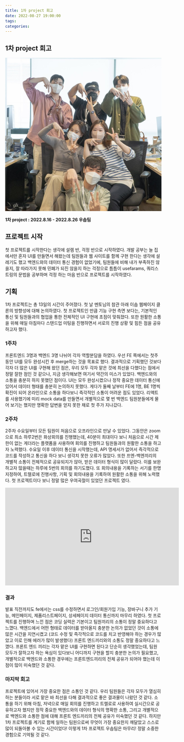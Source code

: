 ```yaml
---
title: 1차 project 회고
date: 2022-08-27 19:00:00
tags:
categories:
---
```


## 1차 project 회고

![우솝팀](../images/ussopteam.jpeg)

**1차 project : 2022.8.16 - 2022.8.26 우솝팀**

## 프로젝트 시작

첫 프로젝트를 시작한다는 생각에 설렘 반, 걱정 반으로 시작하였다. 개발 공부는 늘 집에서만 혼자 UI를 만들면서 해왔는데 팀원들과 웹 사이트를 함께 구현 한다는 생각에 설레기도 했고 백엔드와의 데이터 통신 경험이 없었기에, 팀원들에 비해 내가 부족하진 않을지, 잘 따라가지 못해 민폐가 되진 않을지 하는 걱정으로 틈틈이 usefarams, 쿼리스트링의 문법을 공부하며 걱정 하는 마음 반으로 프로젝트를 시작하였다.

## 기획

1차 프로젝트는 총 13일의 시간이 주어졌다.
첫 날 멘토님의 참관 아래 이솝 웹페이지 클론의 방향성에 대해 논의하였다. 첫 프로젝트인 만큼 기능 구현 측면 보다는, 기본적인 통신 및 팀원들과의 협업을 통한 전체적인 UI 구현에 초점이 맞춰졌다. 또한 원활한 소통을 위해 매일 아침마다 스탠드업 미팅을 진행하면서 서로의 진행 상황 및 힘든 점을 공유하고자 했다.

### 1주차

프론트엔드 3명과 백엔드 3명 나뉘어 각자 역할분담을 하였다. 우선 FE 쪽에서는 첫주 동안 UI를 모두 완성시킨 후 merge하는 것을 목표로 했다. 결과적으로 기획했던 것보다 각자 더 많은 UI를 구현해 왔던 점은, 우리 모두 각자 맡은 것에 최선을 다했다는 점에서 정말 잘한 점인 것 같으나, 지금 생각해보면 여기서 약간의 미스가 있었다. 백엔드와의 소통을 충분히 하지 못했던 점이다. UI는 모두 완성시켰으나 정작 중요한 데이터 통신에 있어서 데이터 형태를 충분히 논의하지 못했다. 게다가 둘째 날부터 FE에 1명, BE 1명씩 확진이 되어 온라인으로 소통을 하다보니 즉각적인 소통이 어려운 점도 있었다.
리액트를 사용했기에 미리 mock data를 만들면서 개별적으로 몇 번 백엔드 팀원분들에게 물어 보기는 했지만 명확한 답변을 얻지 못한 채로 첫 주가 지나갔다.

### 2주차

2주차 수요일부터 모든 팀원이 처음으로 오프라인으로 만날 수 있었다. 그동안은 zoom으로 최소 하루2번은 화상회의를 진행했는데, 40분이 최대이다 보니 처음으로 시간 제한이 없는 게더라는 플랫폼을 사용하여 회의를 진행하고 팀원들과의 원활한 소통을 하고자 노력했다. 수요일 이후 데이터 통신을 시작했는데, API 명세서가 없어서 즉각적으로 코드를 작성하고 통신을 하다 보니 생각치 못한 오류가 많았다. 또한 프엔-백엔끼리의 개별적 소통이 전체적으로 공유되지가 않아, 받은 데이터 형식이 많이 달랐다. 이를 보완하고자 많을때는 하루에 5번의 회의를 하기도했다. 또 회의내용을 기록하는 서기를 한명 지정하여, 트렐로에 진행사항, 기획 및 회의내용을 기록하여 원활한 소통을 위해 노력했다. 첫 프로젝트이다 보니 정말 많은 우여곡절이 있었던 프로젝트 였다.

<iframe width="560" height="315" src="https://www.youtube.com/embed/n2kL24FnHsE" title="YouTube video player" frameborder="0" allow="accelerometer; autoplay; clipboard-write; encrypted-media; gyroscope; picture-in-picture" allowfullscreen></iframe>

### 결과

발표 직전까지도 fe에서는 css를 수정하면서 로그인/회원가입 기능, 장바구니 추가 기능, 메인페이지, 제품리스트페이지, 상세페이지 데이터 통신까지 마무리 하였다.
첫 프로젝트를 진행하며 느낀 점은 코딩 실력은 기본이고 팀원끼리의 소통이 정말 중요하다고 느꼈다. 백엔드에서 어떤 형태로 데이터를 받아올지 충분한 논의가 없었던 것이 소통에 많은 시간을 지연시켰고 (코드 수정 및 즉각적으로 코드를 치고 반영해야 하는 경우가 많았고 이로 인해 에러가 많이 발생했다) 프론트 엔드끼리와의 소통도 정말 중요하다고 느꼈다. 프론트 엔드 끼리는 각자 맡은 UI를 구현하면 된다고 단순히 생각했었는데, 팀원 모두가 잘하고자 하는 욕심이 있다보니 어디까지 구현을 할지 충분한 논의가 필요했고, 개별적으로 백엔드와 소통한 경우에는 프론트엔드끼리의 전체 공유가 되어야 했는데 이점이 많이 미숙했던 것 같다.

### 마지막 회고

프로젝트에 있어서 가장 중요한 점은 소통인 것 같다. 우리 팀원들은 각자 모두가 열심히 하는 분들이라 서로 맡은 바 최선을 다해 결과적으로 좋은 결과물이 나왔던 것 같다. 소통을 하기 위해 아침, 저녁으로 매일 회의를 진행하고 트렐로로 사용하여 실시간으로 공유하고자 했지만 정작 중요한 백엔드와의 데이터 형식의 명확한 소통, 그리고 개별적으로 백엔드와 소통한 점에 대해 프론트 엔드끼리의 전체 공유가 미숙했던 것 같다. 하지만 1차 프로젝트를 계기로 함께 일하는 팀원으로써 무엇이 가장 중요한지 깨달았고 스스로 많이 되돌아볼 수 있는 시간이었다! 이렇게 1차 프로젝트 우솝팀은 마무리! 정말 소중한 경험으로 기억될 것 같다.
